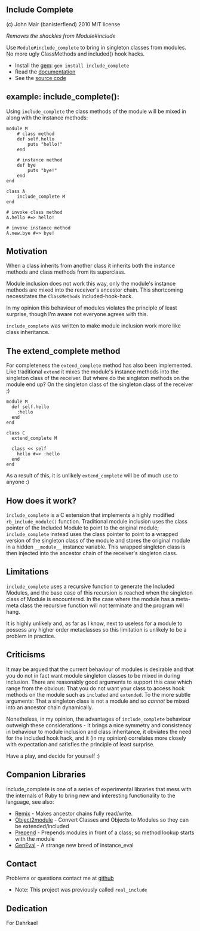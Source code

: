 Include Complete
----------------

(c) John Mair (banisterfiend) 2010
MIT license

_Removes the shackles from Module#include_

Use `Module#include_complete` to bring in singleton classes from
modules. No more ugly ClassMethods and included() hook hacks.

* Install the [gem](https://rubygems.org/gems/include_complete): `gem install include_complete`
* Read the [documentation](http://rdoc.info/github/banister/include_complete/master/file/README.markdown)
* See the [source code](http://github.com/banister/include_complete)

example: include_complete():
----------------------------

Using `include_complete` the class methods of the
module will be mixed in along with the instance methods:

    
    module M
        # class method
        def self.hello
            puts "hello!"
        end

        # instance method
        def bye
            puts "bye!"
        end
    end

    class A
        include_complete M
    end

    # invoke class method
    A.hello #=> hello!

    # invoke instance method
    A.new.bye #=> bye!

Motivation
-----------

When a class inherits from another class it inherits both the
instance methods and class methods from its superclass.

Module inclusion does not work this way, only the module's instance methods
are mixed into the receiver's ancestor chain. This shortcoming
necessitates the `ClassMethods` included-hook-hack.

In my opinion this behaviour of modules violates the principle of
least surprise, though I'm aware not everyone agrees with this.

`include_complete` was written to make module inclusion work more like
class inheritance.

The extend_complete method
--------------------------

For completeness the `extend_complete` method has also been
implemented. Like traditional `extend` it mixes the module's instance
methods into the singleton class of the receiver. But where do the
singleton methods on the module end up? On the singleton class of the
singleton class of the receiver ;)

    module M
      def self.hello
        :hello
      end
    end
    
    class C
      extend_complete M
    
      class << self
        hello #=> :hello
      end
    end
        
As a result of this, it is unlikely `extend_complete` will be of much
use to anyone :)

How does it work?
-----------------

`include_complete` is a C extension that implements a highly modified
`rb_include_module()` function. Traditional module inclusion uses the
class pointer of the Included Module to point to the original module;
`include_complete` instead uses the class pointer to point to a
wrapped version of the singleton class of the module and stores the original module in a
hidden `__module__` instance variable. This wrapped singleton class is
then injected into the ancestor chain of the receiver's singleton
class.

Limitations
------------

`include_complete` uses a recursive function to generate the
Included Modules, and the base case of this recursion is reached when the singleton class of Module is
encountered. In the case where the module has a meta-meta class the recursive
function will not terminate and the program will hang.

It is highly unlikely and, as far as I know, next to useless for
a module to possess any higher order metaclasses so this limitation is
unlikely to be a problem in practice.

Criticisms
-----------

It may be argued that the current behaviour of modules is desirable
and that you do not in fact want module singleton classes to be mixed in
during inclusion. There are reasonably good arguments to
support this case which range from the obvious: That you do not want
your class to access hook methods on the module such as `included` and
`extended`. To the more subtle arguments: That a singleton
class is not a module and so *cannot* be mixed into an ancestor chain
dynamically.

Nonetheless, in my opinion, the advantages of `include_complete`
behaviour outweigh these considerations - It brings a nice symmetry
and consistency in behaviour to module inclusion and class
inheritance, it obviates the need for the included hook hack, and it
(in my opinion) correlates more closely with expectation and satisfies
the principle of least surprise.

Have a play, and decide for yourself :)

Companion Libraries
--------------------

include_complete is one of a series of experimental libraries that mess with
the internals of Ruby to bring new and interesting functionality to
the language, see also:

* [Remix](http://github.com/banister/remix) - Makes  ancestor chains fully read/write.
* [Object2module](http://github.com/banister/object2module) - Convert Classes and Objects to Modules so they can be extended/included
* [Prepend](http://github.com/banister/prepend) - Prepends modules in front of a class; so method lookup starts with the module
* [GenEval](http://github.com/banister/gen_eval) - A strange new breed of instance_eval


Contact
-------

Problems or questions contact me at [github](http://github.com/banister)

* Note: This project was previously called `real_include`

Dedication
----------

For Dahrkael 
